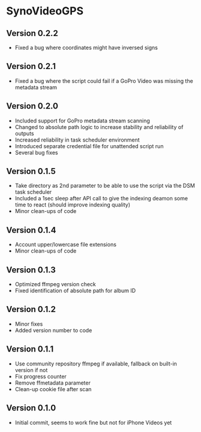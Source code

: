 SynoVideoGPS
======================

Version 0.2.2
-------------
- Fixed a bug where coordinates might have inversed signs

Version 0.2.1
-------------
- Fixed a bug where the script could fail if a GoPro Video was missing the metadata stream

Version 0.2.0
-------------
- Included support for GoPro metadata stream scanning
- Changed to absolute path logic to increase stability and reliability of outputs
- Increased reliability in task scheduler environment
- Introduced separate credential file for unattended script run
- Several bug fixes

Version 0.1.5
-------------
- Take directory as 2nd parameter to be able to use the script via the DSM task scheduler
- Included a 1sec sleep after API call to give the indexing deamon some time to react (should improve indexing quality)
- Minor clean-ups of code

Version 0.1.4
-------------
- Account upper/lowercase file extensions
- Minor clean-ups of code

Version 0.1.3
-------------
- Optimized ffmpeg version check
- Fixed identification of absolute path for album ID

Version 0.1.2
-------------
- Minor fixes
- Added version number to code

Version 0.1.1
-------------
- Use community repository ffmpeg if available, fallback on built-in version if not
- Fix progress counter
- Remove ffmetadata parameter
- Clean-up cookie file after scan

Version 0.1.0
-------------
- Initial commit, seems to work fine but not for iPhone Videos yet
